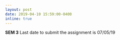 ```yaml
---
layout: post
date: 2019-04-10 15:59:00-0400
inline: true
---
```


**SEM 3** Last date to submit the assignment is 07/05/19
